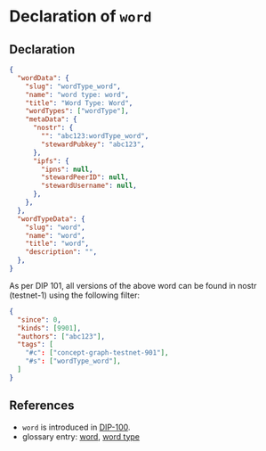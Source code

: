 # Declaration of `word`

## Declaration

```json
{
  "wordData": {
    "slug": "wordType_word",
    "name": "word type: word",
    "title": "Word Type: Word",
    "wordTypes": ["wordType"],
    "metaData": {
      "nostr": {
        "": "abc123:wordType_word",
        "stewardPubkey": "abc123", 
      },
      "ipfs": {
        "ipns": null,
        "stewardPeerID": null,
        "stewardUsername": null,
      },
    },
  },
  "wordTypeData": {
    "slug": "word",
    "name": "word",
    "title": "word",
    "description": "",
  },
}
```

As per DIP 101, all versions of the above word can be found in nostr (testnet-1) using the following filter:

```json
{
  "since": 0,
  "kinds": [9901],
  "authors": ["abc123"],
  "tags": [
    "#c": ["concept-graph-testnet-901"],
    "#s": ["wordType_word"],
  ]
}
```

## References

- `word` is introduced in [DIP-100](../100.md).
- glossary entry: [word](../../../glossary/word.md), [word type](../../../glossary/wordType.md)
